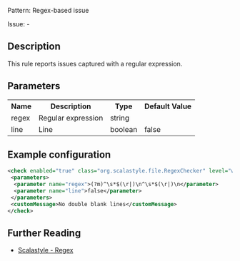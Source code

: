 Pattern: Regex-based issue

Issue: -

## Description

This rule reports issues captured with a regular expression.

## Parameters
<table><tr><th>Name</th><th>Description</th><th>Type</th><th>Default Value</th></tr><tr><td>regex</td>
        <td>Regular expression</td>
        <td>string</td>
        <td></td>
      </tr><tr><td>line</td>
        <td>Line</td>
        <td>boolean</td>
        <td>false</td>
      </tr></table>

## Example configuration

```xml
<check enabled="true" class="org.scalastyle.file.RegexChecker" level="warning">
 <parameters>
  <parameter name="regex">(?m)^\s*$(\r|)\n^\s*$(\r|)\n</parameter>
  <parameter name="line">false</parameter>
 </parameters>
 <customMessage>No double blank lines</customMessage>
</check>
```
<a name="org_scalastyle_file_WhitespaceEndOfLineChecker" />

## Further Reading

* [Scalastyle - Regex](http://www.scalastyle.org/rules-1.0.0.html#org_scalastyle_file_RegexChecker)